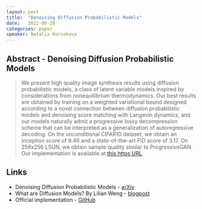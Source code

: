 ```yaml
---
layout: post
title:  "Denoising Diffusion Probabilistic Models"
date:   2022-06-28
categories: paper
speaker: Natalia Korsakova
---
```


## Abstract - Denoising Diffusion Probabilistic Models

> We present high quality image synthesis results using diffusion probabilistic models, a class of latent variable models inspired by considerations from nonequilibrium thermodynamics. Our best results are obtained by training on a weighted variational bound designed according to a novel connection between diffusion probabilistic models and denoising score matching with Langevin dynamics, and our models naturally admit a progressive lossy decompression scheme that can be interpreted as a generalization of autoregressive decoding. On the unconditional CIFAR10 dataset, we obtain an Inception score of 9.46 and a state-of-the-art FID score of 3.17. On 256x256 LSUN, we obtain sample quality similar to ProgressiveGAN. Our implementation is available at [this https URL](https://github.com/hojonathanho/diffusion).

## Links

* Denoising Diffusion Probabilistic Models - [arXiv](https://arxiv.org/abs/2006.11239)
* What are Diffusion Models? By Lilian Weng - [blogpost](https://lilianweng.github.io/posts/2021-07-11-diffusion-models/)
* Official implementation - [GitHub](https://github.com/hojonathanho/diffusion)
